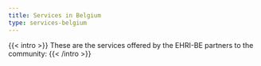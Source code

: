 ```yaml
---
title: Services in Belgium
type: services-belgium
---
```


{{< intro >}}
These are the services offered by the EHRI-BE partners to the community:
{{< /intro >}}
